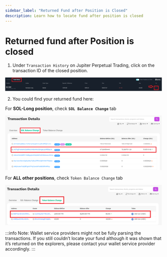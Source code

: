 ```yaml
---
sidebar_label: "Returned Fund after Position is Closed"
description: Learn how to locate fund after position is closed
---
```


# Returned fund after Position is closed

1. Under `Transaction History` on Jupiter Perpetual Trading, click on the transaction ID of the closed position.

![Returned2-1](returned2-1.png)

2. You could find your returned fund here:

For **SOL-Long position**, check **`SOL Balance Change`** tab

![Returned2-2](returned2-2.png)

For **ALL other positions**, check `Token Balance Change` tab

![Returned2-3](returned2-3.png)

:::info
Note: Wallet service providers might not be fully parsing the transactions. If you still couldn’t locate your fund although it was shown that it’s returned on the explorers, please contact your wallet service provider accordingly.
:::
